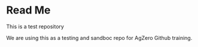 # Read Me

This is a test repository

We are using this as a testing and sandboc repo for AgZero Github training. 